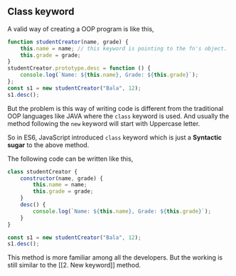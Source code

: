 ## Class keyword

A valid way of creating a OOP program is like this,
```js
function studentCreator(name, grade) {
	this.name = name; // this keyword is pointing to the fn's object.
	this.grade = grade;
}
studentCreator.prototype.desc = function () {
	console.log(`Name: ${this.name}, Grade: ${this.grade}`);
};
const s1 = new studentCreator("Bala", 12);
s1.desc();
```

But the problem is this way of writing code is different from the traditional OOP languages like JAVA where the `class` keyword is used. 
And usually the method following the `new` keyword will start with Uppercase letter.

So in ES6, JavaScript introduced `class` keyword which is just a **Syntactic sugar** to the above method.

The following code can be written like this,
```js
class studentCreator {
	constructor(name, grade) {
		this.name = name;
		this.grade = grade;
	}
	desc() {
		console.log(`Name: ${this.name}, Grade: ${this.grade}`);
	}
}

const s1 = new studentCreator("Bala", 12);
s1.desc();
```

This method is more familiar among all the developers. But the working is still similar to the [[2. New keyword]] method.